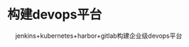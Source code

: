 

# 构建devops平台  
&emsp; jenkins+kubernetes+harbor+gitlab构建企业级devops平台   

<!--
https://blog.csdn.net/zbbkeepgoing/category_7969146.html
使用Jenkins Pipeline插件和Docker打造容器化构建环境
https://blog.csdn.net/sisiy2015/article/details/51024608
jenkins+kubernetes+harbor+gitlab构建企业级devops平台 
https://mp.weixin.qq.com/s?__biz=MzU0NjEwMTg4Mg==&mid=2247483962&idx=1&sn=595eac335f7fb523bbb60cbbede109ca&chksm=fb638d2fcc14043990967471ba8a2aaf389ab483594fd81395b5afda1c23a9eff4371df6bca4&scene=21#wechat_redirect
基于 Jenkins、Gitlab、Harbor、Helm 和 K8S 的 CI/CD(一)
https://zhuanlan.zhihu.com/p/62284485
手把手教你使用 Jenkins 配合 Github hook 持续集成 
https://mp.weixin.qq.com/s/vqCpsTTm1p7-KvGp-9y2Aw
-->